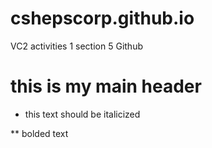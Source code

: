 # cshepscorp.github.io
VC2 activities 1 section 5 Github 


# this is my main header

* this text should be italicized

** bolded text